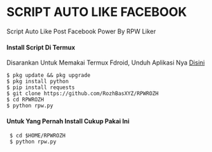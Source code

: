 # SCRIPT AUTO LIKE FACEBOOK
Script Auto Like Post Facebook Power By RPW Liker

#### Install Script Di Termux
 Disarankan Untuk Memakai Termux Fdroid, Unduh Aplikasi Nya [Disini](https://f-droid.org/repo/com.termux_118.apk)
 ```
 $ pkg update && pkg upgrade
 $ pkg install python
 $ pip install requests
 $ git clone https://github.com/RozhBasXYZ/RPWROZH
 $ cd RPWROZH
 $ python rpw.py
 ```
#### Untuk Yang Pernah Install Cukup Pakai Ini
 ```
  $ cd $HOME/RPWROZH
  $ python rpw.py
 ```

